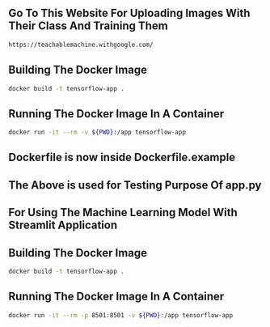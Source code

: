 ## Go To This Website For Uploading Images With Their Class And Training Them
```sh
https://teachablemachine.withgoogle.com/
```

## Building The Docker Image
```sh
docker build -t tensorflow-app .
```

## Running The Docker Image In A Container
```sh
docker run -it --rm -v ${PWD}:/app tensorflow-app
```

## Dockerfile is now inside Dockerfile.example

## The Above is used for Testing Purpose Of app.py

## For Using The Machine Learning Model With Streamlit Application

## Building The Docker Image
```sh
docker build -t tensorflow-app .
```

## Running The Docker Image In A Container
```sh
docker run -it --rm -p 8501:8501 -v ${PWD}:/app tensorflow-app